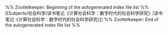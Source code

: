 %% Zoottelkeeper: Beginning of the autogenerated index file list  %%
 [[Subjects/社会科学/读书笔记《计算社会科学：数字时代的社会科学研究》|读书笔记《计算社会科学：数字时代的社会科学研究》]]
%% Zoottelkeeper: End of the autogenerated index file list  %%
